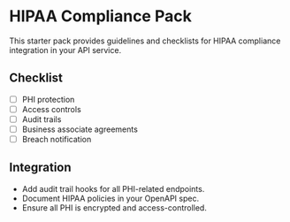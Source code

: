 # HIPAA Compliance Pack

This starter pack provides guidelines and checklists for HIPAA compliance integration in your API service.

## Checklist
- [ ] PHI protection
- [ ] Access controls
- [ ] Audit trails
- [ ] Business associate agreements
- [ ] Breach notification

## Integration
- Add audit trail hooks for all PHI-related endpoints.
- Document HIPAA policies in your OpenAPI spec.
- Ensure all PHI is encrypted and access-controlled.

